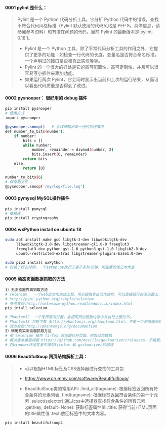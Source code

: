 #### 0001    pylint 是什么：

> Pylint 是一个 Python 代码分析工具，它分析 Python 代码中的错误，查找不符合代码风格标准（Pylint 默认使用的代码风格是 PEP 8，具体信息，请参阅参考资料）和有潜在问题的代码。目前 Pylint 的最新版本是 pylint-0.18.1。
>
> * Pylint 是一个 Python 工具，除了平常代码分析工具的作用之外，它提供了更多的功能：如检查一行代码的长度，变量名是否符合命名标准，一个声明过的接口是否被真正实现等等。
> * Pylint 的一个很大的好处是它的高可配置性，高可定制性，并且可以很容易写小插件来添加功能。
> * 如果运行两次 Pylint，它会同时显示出当前和上次的运行结果，从而可以看出代码质量是否得到了改进。

#### 0002 pysnooper： 很好用的 debug 插件

```bash
pip install pysnooper
# 使用方式
import pysnooper

@pysnooper.snoop()   # 会详细输出每一行的执行情况
def number_to_bits(number):
    if number:
        bits = []
        while number:
            number, remainder = divmod(number, 2)
            bits.insert(0, remainder)
        return bits
    else:
        return [0]

number_to_bits(6)
# 保存到文件
@pysnooper.snoop('/my/log/file.log')
```

#### 0003 pymysql   MySQL操作插件

```bash
pip install pymysql
# 依赖库 
pip install cryptography
```

#### 0004 wxPython install on ubuntu 18
```bash
sudo apt install make gcc libgtk-3-dev libwebkitgtk-dev 
     libwebkitgtk-3.0-dev libgstreamer-gl1.0-0 freeglut3 
     freeglut3-dev python-gst-1.0 python3-gst-1.0 libglib2.0-dev 
     ubuntu-restricted-extras libgstreamer-plugins-base1.0-dev

sudo pip3 install wxPython
# 安装了好长时间，一个setup.py执行了差不多30分钟，可能我的笔记本太差
```

#### 0005 动态页面数据抓取的方法

```bash
1）无浏览器界面抓取方法
# selenium   一个web自动化测试工具，可以按指令自动化操作，可以直接运行在浏览器上，可以让浏览器自动加载页面，获取页面，甚至页面截屏，或者判断动作是否发生，它自己不带浏览器，需要与第三方浏览器结合才能使用。
# http://pypi.python.org/simple/sulenium
# 参考文档:http://selenium-python.readthedocs.io/index.html
pip intall selenium

# PhantomJS  一个无界面浏览器，会把网页加载到内存中并执行上面的JS。
# PhantomJS 只能下载（http://phantomjs.org/download.html。它是一个浏览器而非python库，但是它可以通过selenium调用来使用
# 官方文档:http://phantomjs.org/documention
2）调用真实浏览器抓取方法
# 用 selenium 操作 firfox 浏览器打开页面，抓取动态数据
# 解决版本兼容问题 https://github.com/mozilla/geckodriver/releases，不需要安装，解压即可。
# 在windows环境变量中增加firefox 和 geckodriver的路径

```

#### 0006 BeautifulSoup 网页结构解析工具：

> * 可以根据HTML标签及CSS选择器进行查找的工具包
>
> * https://www.crummy.com/software/BeautifulSoup/
>
> * BeautifulSoup类的常用API:
>       .find_all(tagname): 根据标签返回所有符合条件的元素列表
>       .find(tagname): 根据标签返回符合条件的第一个元素
>       .select(selector):通过css中选择器查找符合条件的所有元素
>       .get(key, default=None): 获取标签属性值
>       .title: 获得当前HTML页面的title属性值
>       .text:放回标签中的文本内容。

```bash
pip install beautifulsoup4
```

